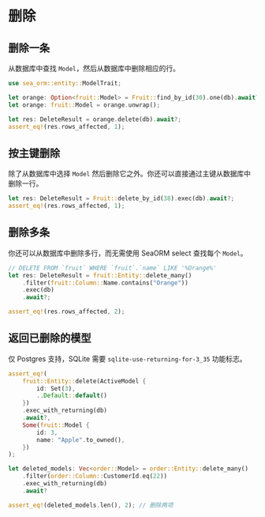 # 删除

## 删除一条

从数据库中查找 `Model`，然后从数据库中删除相应的行。

```rust
use sea_orm::entity::ModelTrait;

let orange: Option<fruit::Model> = Fruit::find_by_id(30).one(db).await?;
let orange: fruit::Model = orange.unwrap();

let res: DeleteResult = orange.delete(db).await?;
assert_eq!(res.rows_affected, 1);
```

## 按主键删除

除了从数据库中选择 `Model` 然后删除它之外。你还可以直接通过主键从数据库中删除一行。

```rust
let res: DeleteResult = Fruit::delete_by_id(38).exec(db).await?;
assert_eq!(res.rows_affected, 1);
```

## 删除多条

你还可以从数据库中删除多行，而无需使用 SeaORM select 查找每个 `Model`。

```rust
// DELETE FROM `fruit` WHERE `fruit`.`name` LIKE '%Orange%'
let res: DeleteResult = fruit::Entity::delete_many()
    .filter(fruit::Column::Name.contains("Orange"))
    .exec(db)
    .await?;

assert_eq!(res.rows_affected, 2);
```

## 返回已删除的模型

仅 Postgres 支持，SQLite 需要 `sqlite-use-returning-for-3_35` 功能标志。

```rust
assert_eq!(
    fruit::Entity::delete(ActiveModel {
        id: Set(3),
        ..Default::default()
    })
    .exec_with_returning(db)
    .await?,
    Some(fruit::Model {
        id: 3,
        name: "Apple".to_owned(),
    })
);
```

```rust
let deleted_models: Vec<order::Model> = order::Entity::delete_many()
    .filter(order::Column::CustomerId.eq(22))
    .exec_with_returning(db)
    .await?

assert_eq!(deleted_models.len(), 2); // 删除两项